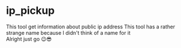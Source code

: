 # ip_pickup
This tool get information about public ip address 
This tool has a rather strange name because I didn't think of a name for it  
Alright just go 😉😎
